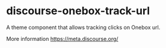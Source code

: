 # discourse-onebox-track-url

A theme component that allows tracking clicks on Onebox url.

More information <a href="https://meta.discourse.org/t/improve-onebox-click-counting/130409">https://meta.discourse.org/</a>
